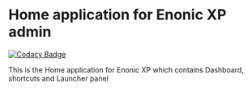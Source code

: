 # Home application for Enonic XP admin

[![Codacy Badge](https://api.codacy.com/project/badge/Grade/a6ab0dd0d4d04b3d96e563a11056e536)](https://www.codacy.com/app/enonic/app-admin-home?utm_source=github.com&amp;utm_medium=referral&amp;utm_content=enonic/app-admin-home&amp;utm_campaign=Badge_Grade)

This is the Home application for Enonic XP which contains Dashboard, shortcuts and Launcher panel
